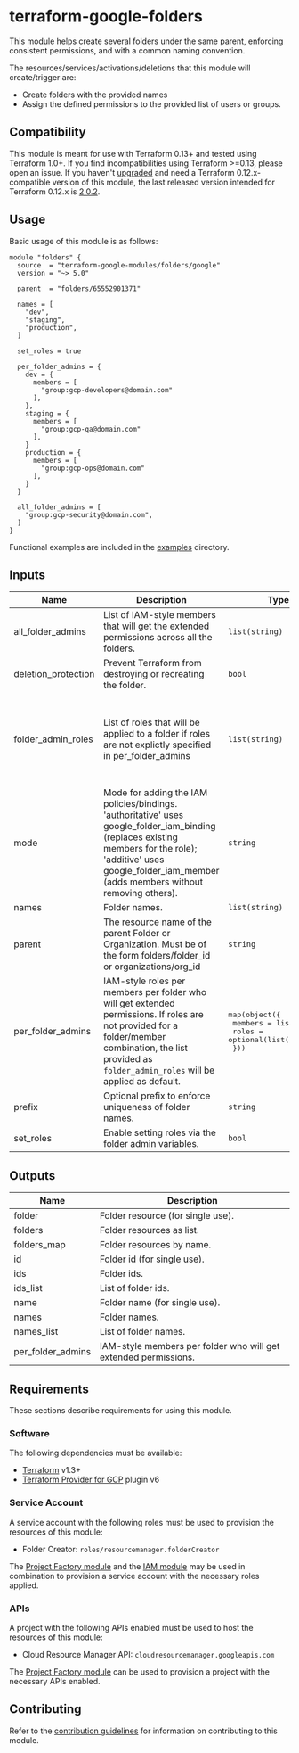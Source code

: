 # terraform-google-folders

This module helps create several folders under the same parent, enforcing consistent permissions, and with a common naming convention.

The resources/services/activations/deletions that this module will create/trigger are:

- Create folders with the provided names
- Assign the defined permissions to the provided list of users or groups.

## Compatibility

 This module is meant for use with Terraform 0.13+ and tested using Terraform 1.0+. If you find incompatibilities using Terraform >=0.13, please open an issue.
 If you haven't [upgraded](https://www.terraform.io/upgrade-guides/0-13.html)
  and need a Terraform 0.12.x-compatible version of this module, the last released version intended for
  Terraform 0.12.x is [2.0.2](https://registry.terraform.io/modules/terraform-google-modules/folders/google/2.0.2).

## Usage

Basic usage of this module is as follows:

```hcl
module "folders" {
  source  = "terraform-google-modules/folders/google"
  version = "~> 5.0"

  parent  = "folders/65552901371"

  names = [
    "dev",
    "staging",
    "production",
  ]

  set_roles = true

  per_folder_admins = {
    dev = {
      members = [
        "group:gcp-developers@domain.com"
      ],
    },
    staging = {
      members = [
        "group:gcp-qa@domain.com"
      ],
    }
    production = {
      members = [
        "group:gcp-ops@domain.com"
      ],
    }
  }

  all_folder_admins = [
    "group:gcp-security@domain.com",
  ]
}

```

Functional examples are included in the
[examples](./examples/) directory.

<!-- BEGINNING OF PRE-COMMIT-TERRAFORM DOCS HOOK -->
## Inputs

| Name | Description | Type | Default | Required |
|------|-------------|------|---------|:--------:|
| all\_folder\_admins | List of IAM-style members that will get the extended permissions across all the folders. | `list(string)` | `[]` | no |
| deletion\_protection | Prevent Terraform from destroying or recreating the folder. | `bool` | `true` | no |
| folder\_admin\_roles | List of roles that will be applied to a folder if roles are not explictly specified in per\_folder\_admins | `list(string)` | <pre>[<br>  "roles/owner",<br>  "roles/resourcemanager.folderViewer",<br>  "roles/resourcemanager.projectCreator",<br>  "roles/compute.networkAdmin"<br>]</pre> | no |
| mode | Mode for adding the IAM policies/bindings. 'authoritative' uses google\_folder\_iam\_binding (replaces existing members for the role); 'additive' uses google\_folder\_iam\_member (adds members without removing others). | `string` | `"authoritative"` | no |
| names | Folder names. | `list(string)` | `[]` | no |
| parent | The resource name of the parent Folder or Organization. Must be of the form folders/folder\_id or organizations/org\_id | `string` | n/a | yes |
| per\_folder\_admins | IAM-style roles per members per folder who will get extended permissions. If roles are not provided for a folder/member combination, the list provided as `folder_admin_roles` will be applied as default. | <pre>map(object({<br>    members = list(string)<br>    roles   = optional(list(string))<br>  }))</pre> | `{}` | no |
| prefix | Optional prefix to enforce uniqueness of folder names. | `string` | `""` | no |
| set\_roles | Enable setting roles via the folder admin variables. | `bool` | `false` | no |

## Outputs

| Name | Description |
|------|-------------|
| folder | Folder resource (for single use). |
| folders | Folder resources as list. |
| folders\_map | Folder resources by name. |
| id | Folder id (for single use). |
| ids | Folder ids. |
| ids\_list | List of folder ids. |
| name | Folder name (for single use). |
| names | Folder names. |
| names\_list | List of folder names. |
| per\_folder\_admins | IAM-style members per folder who will get extended permissions. |

<!-- END OF PRE-COMMIT-TERRAFORM DOCS HOOK -->

## Requirements

These sections describe requirements for using this module.

### Software

The following dependencies must be available:

- [Terraform][terraform] v1.3+
- [Terraform Provider for GCP][terraform-provider-gcp] plugin v6

### Service Account

A service account with the following roles must be used to provision
the resources of this module:

- Folder Creator: `roles/resourcemanager.folderCreator`

The [Project Factory module][project-factory-module] and the
[IAM module][iam-module] may be used in combination to provision a
service account with the necessary roles applied.

### APIs

A project with the following APIs enabled must be used to host the
resources of this module:

- Cloud Resource Manager API: `cloudresourcemanager.googleapis.com`

The [Project Factory module][project-factory-module] can be used to
provision a project with the necessary APIs enabled.

## Contributing

Refer to the [contribution guidelines](./CONTRIBUTING.md) for
information on contributing to this module.

[iam-module]: https://registry.terraform.io/modules/terraform-google-modules/iam/google
[project-factory-module]: https://registry.terraform.io/modules/terraform-google-modules/project-factory/google
[terraform-provider-gcp]: https://www.terraform.io/docs/providers/google/index.html
[terraform]: https://www.terraform.io/downloads.html
